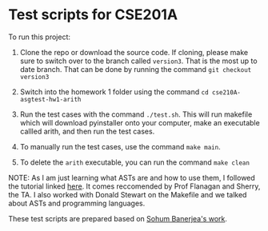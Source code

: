 # Test scripts for CSE201A

To run this project: 

1. Clone the repo or download the source code. If cloning, please make sure to switch over to the branch called `version3`. That is the most up to date branch. That can be done by running the command `git checkout version3`

2. Switch into the homework 1 folder using the command `cd cse210A-asgtest-hw1-arith`

3. Run the test cases with the command `./test.sh`. This will run makefile which will download pyinstaller onto your computer, make an executable callled arith, and then run the test cases.

4. To manually run the test cases, use the command `make main`. 

5. To delete the `arith` executable, you can run the command `make clean`

NOTE: As I am just learning what ASTs are and how to use them, I followed the tutorial linked [here](https://ruslanspivak.com/lsbasi-part7/). It comes reccomended by Prof Flanagan and Sherry, the TA. I also worked with Donald Stewart on the Makefile and we talked about ASTs and programming languages. 




These test scripts are prepared based on [Sohum Banerjea's work](https://github.com/SohumB/cse210A-asgtest/tree/master).
